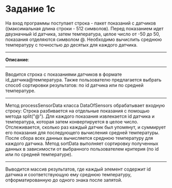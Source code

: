 # Задание 1c
На вход программы поступает строка - пакет показаний с датчиков ((максимальная длина строки - 512 символов).
Перед показанием идет двузначный id датчика, затем температура, целое число от -50 до 50, показания отделяются символом @. 
Необходимо вычислить среднюю температуру с точностью до десятых для каждого датчика.
***
**Описание**:
***
Вводится строка с показаниями датчиков в формате id_датчика@температура. Также пользователю предлагается выбрать способ сортировки результатов: по id датчика или по средней температуре.
***
Метод processSensorData класса DataOfSensors обрабатывает входную строку:
Строка разбивается на отдельные показания с помощью метода split("@").
Для каждого показания извлекается id датчика и температура, которая затем конвертируется в целое число.
Отслеживается, сколько раз каждый датчик был упомянут, и суммирует его показания для последующего вычисления средней температуры.
После сбора всех данных вычисляется среднюю температуру для каждого датчика.
Метод sortData выполняет сортировку полученных данных в зависимости от выбранного пользователем критерия (по id или по средней температуре).
***
Выводится массив результатов, где каждый элемент содержит id датчика и соответствующую ему среднюю температуру, отформатированную до одного знака после запятой.